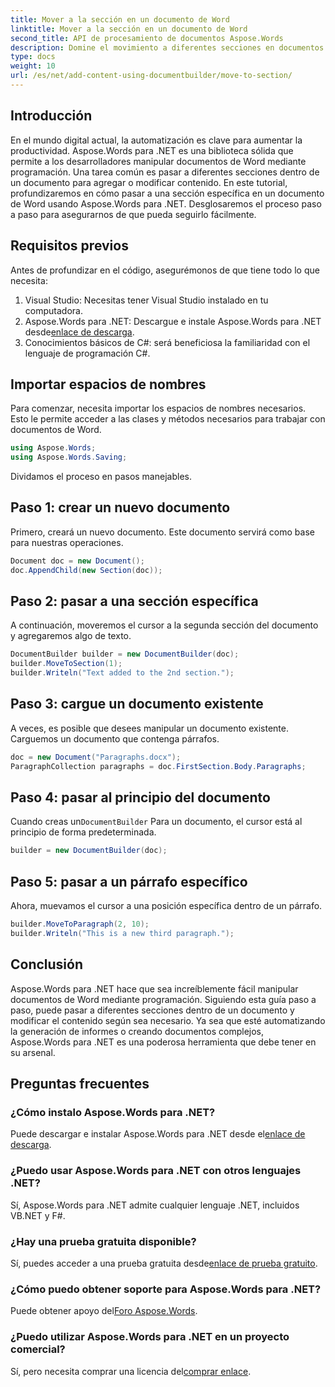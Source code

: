 ```yaml
---
title: Mover a la sección en un documento de Word
linktitle: Mover a la sección en un documento de Word
second_title: API de procesamiento de documentos Aspose.Words
description: Domine el movimiento a diferentes secciones en documentos de Word usando Aspose.Words para .NET con nuestra guía detallada paso a paso.
type: docs
weight: 10
url: /es/net/add-content-using-documentbuilder/move-to-section/
---
```

## Introducción

En el mundo digital actual, la automatización es clave para aumentar la productividad. Aspose.Words para .NET es una biblioteca sólida que permite a los desarrolladores manipular documentos de Word mediante programación. Una tarea común es pasar a diferentes secciones dentro de un documento para agregar o modificar contenido. En este tutorial, profundizaremos en cómo pasar a una sección específica en un documento de Word usando Aspose.Words para .NET. Desglosaremos el proceso paso a paso para asegurarnos de que pueda seguirlo fácilmente.

## Requisitos previos

Antes de profundizar en el código, asegurémonos de que tiene todo lo que necesita:

1. Visual Studio: Necesitas tener Visual Studio instalado en tu computadora.
2.  Aspose.Words para .NET: Descargue e instale Aspose.Words para .NET desde[enlace de descarga](https://releases.aspose.com/words/net/).
3. Conocimientos básicos de C#: será beneficiosa la familiaridad con el lenguaje de programación C#.

## Importar espacios de nombres

Para comenzar, necesita importar los espacios de nombres necesarios. Esto le permite acceder a las clases y métodos necesarios para trabajar con documentos de Word.

```csharp
using Aspose.Words;
using Aspose.Words.Saving;
```

Dividamos el proceso en pasos manejables.

## Paso 1: crear un nuevo documento

Primero, creará un nuevo documento. Este documento servirá como base para nuestras operaciones.

```csharp
Document doc = new Document();
doc.AppendChild(new Section(doc));
```

## Paso 2: pasar a una sección específica

A continuación, moveremos el cursor a la segunda sección del documento y agregaremos algo de texto.

```csharp
DocumentBuilder builder = new DocumentBuilder(doc);
builder.MoveToSection(1);
builder.Writeln("Text added to the 2nd section.");
```

## Paso 3: cargue un documento existente

A veces, es posible que desees manipular un documento existente. Carguemos un documento que contenga párrafos.

```csharp
doc = new Document("Paragraphs.docx");
ParagraphCollection paragraphs = doc.FirstSection.Body.Paragraphs;
```

## Paso 4: pasar al principio del documento

Cuando creas un`DocumentBuilder` Para un documento, el cursor está al principio de forma predeterminada.

```csharp
builder = new DocumentBuilder(doc);
```

## Paso 5: pasar a un párrafo específico

Ahora, muevamos el cursor a una posición específica dentro de un párrafo.

```csharp
builder.MoveToParagraph(2, 10);
builder.Writeln("This is a new third paragraph.");
```

## Conclusión

Aspose.Words para .NET hace que sea increíblemente fácil manipular documentos de Word mediante programación. Siguiendo esta guía paso a paso, puede pasar a diferentes secciones dentro de un documento y modificar el contenido según sea necesario. Ya sea que esté automatizando la generación de informes o creando documentos complejos, Aspose.Words para .NET es una poderosa herramienta que debe tener en su arsenal.

## Preguntas frecuentes

### ¿Cómo instalo Aspose.Words para .NET?
 Puede descargar e instalar Aspose.Words para .NET desde el[enlace de descarga](https://releases.aspose.com/words/net/).

### ¿Puedo usar Aspose.Words para .NET con otros lenguajes .NET?
Sí, Aspose.Words para .NET admite cualquier lenguaje .NET, incluidos VB.NET y F#.

### ¿Hay una prueba gratuita disponible?
 Sí, puedes acceder a una prueba gratuita desde[enlace de prueba gratuito](https://releases.aspose.com/).

### ¿Cómo puedo obtener soporte para Aspose.Words para .NET?
 Puede obtener apoyo del[Foro Aspose.Words](https://forum.aspose.com/c/words/8).

### ¿Puedo utilizar Aspose.Words para .NET en un proyecto comercial?
 Sí, pero necesita comprar una licencia del[comprar enlace](https://purchase.aspose.com/buy).
